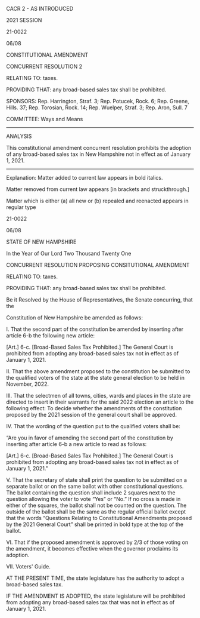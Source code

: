  CACR 2 - AS INTRODUCED

 

 

2021 SESSION

 21-0022

 06/08

 

CONSTITUTIONAL AMENDMENT

CONCURRENT RESOLUTION 2

 

RELATING TO: taxes.

 

PROVIDING THAT: any broad-based sales tax shall be prohibited.

 

SPONSORS: Rep. Harrington, Straf. 3; Rep. Potucek, Rock. 6; Rep. Greene, Hills. 37; Rep. Torosian, Rock. 14; Rep. Wuelper, Straf. 3; Rep. Aron, Sull. 7

 

COMMITTEE: Ways and Means

 

-----------------------------------------------------------------

 

ANALYSIS

 

 This constitutional amendment concurrent resolution prohibits the adoption of any broad-based sales tax in New Hampshire not in effect as of January 1, 2021.

 

- - - - - - - - - - - - - - - - - - - - - - - - - - - - - - - - - - - - - - - - - - - - - - - - - - - - - - - - - - - - - - - - - - - - - - - - - - - 

 

Explanation: Matter added to current law appears in bold italics.

 Matter removed from current law appears [in brackets and struckthrough.]

 Matter which is either (a) all new or (b) repealed and reenacted appears in regular type

 

 21-0022

 06/08

STATE OF NEW HAMPSHIRE

 

In the Year of Our Lord Two Thousand Twenty One

 

CONCURRENT RESOLUTION PROPOSING CONSITUTIONAL AMENDMENT

 

RELATING TO: taxes.

 

PROVIDING THAT: any broad-based sales tax shall be prohibited.

 

Be it Resolved by the House of Representatives, the Senate concurring, that the

Constitution of New Hampshire be amended as follows:

 

 I. That the second part of the constitution be amended by inserting after article 6-b the following new article:

 [Art.] 6-c. [Broad-Based Sales Tax Prohibited.] The General Court is prohibited from adopting any broad-based sales tax not in effect as of January 1, 2021.

 II. That the above amendment proposed to the constitution be submitted to the qualified voters of the state at the state general election to be held in November, 2022.

 III. That the selectmen of all towns, cities, wards and places in the state are directed to insert in their warrants for the said 2022 election an article to the following effect: To decide whether the amendments of the constitution proposed by the 2021 session of the general court shall be approved.

 IV. That the wording of the question put to the qualified voters shall be:

“Are you in favor of amending the second part of the constitution by inserting after article 6-b a new article to read as follows:

 [Art.] 6-c. [Broad-Based Sales Tax Prohibited.] The General Court is prohibited from adopting any broad-based sales tax not in effect as of January 1, 2021."

 V. That the secretary of state shall print the question to be submitted on a separate ballot or on the same ballot with other constitutional questions. The ballot containing the question shall include 2 squares next to the question allowing the voter to vote “Yes” or “No.” If no cross is made in either of the squares, the ballot shall not be counted on the question. The outside of the ballot shall be the same as the regular official ballot except that the words “Questions Relating to Constitutional Amendments proposed by the 2021 General Court” shall be printed in bold type at the top of the ballot.

 VI. That if the proposed amendment is approved by 2/3 of those voting on the amendment, it becomes effective when the governor proclaims its adoption. 

 VII. Voters' Guide.

 AT THE PRESENT TIME, the state legislature has the authority to adopt a broad-based sales tax.

 IF THE AMENDMENT IS ADOPTED, the state legislature will be prohibited from adopting any broad-based sales tax that was not in effect as of January 1, 2021.

